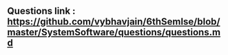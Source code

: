 ## Questions link : https://github.com/vybhavjain/6thSemIse/blob/master/SystemSoftware/questions/questions.md
